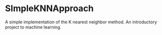 # SImpleKNNApproach
A simple implementation of the K nearest neighbor method. 
An introductory project to machine learning.
